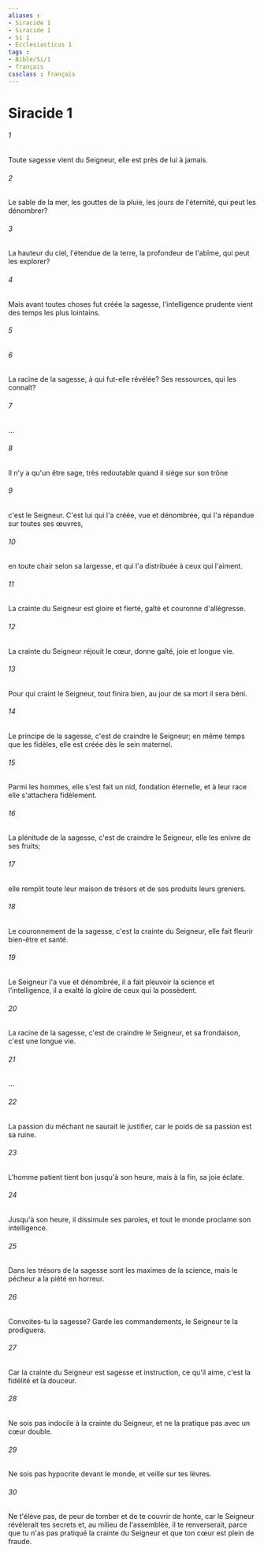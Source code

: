 ```yaml
---
aliases : 
- Siracide 1
- Siracide 1
- Si 1
- Ecclesiasticus 1
tags : 
- Bible/Si/1
- français
cssclass : français
---
```


# Siracide 1

###### 1
Toute sagesse vient du Seigneur, elle est près de lui à jamais.
###### 2
Le sable de la mer, les gouttes de la pluie, les jours de l'éternité, qui peut les dénombrer?
###### 3
La hauteur du ciel, l'étendue de la terre, la profondeur de l'abîme, qui peut les explorer?
###### 4
Mais avant toutes choses fut créée la sagesse, l'intelligence prudente vient des temps les plus lointains.
###### 5

###### 6
La racine de la sagesse, à qui fut-elle révélée? Ses ressources, qui les connaît?
###### 7
...
###### 8
Il n'y a qu'un être sage, très redoutable quand il siège sur son trône
###### 9
c'est le Seigneur. C'est lui qui l'a créée, vue et dénombrée, qui l'a répandue sur toutes ses œuvres,
###### 10
en toute chair selon sa largesse, et qui l'a distribuée à ceux qui l'aiment.
###### 11
La crainte du Seigneur est gloire et fierté, gaîté et couronne d'allégresse.
###### 12
La crainte du Seigneur réjouit le cœur, donne gaîté, joie et longue vie.
###### 13
Pour qui craint le Seigneur, tout finira bien, au jour de sa mort il sera béni.
###### 14
Le principe de la sagesse, c'est de craindre le Seigneur; en même temps que les fidèles, elle est créée dès le sein maternel.
###### 15
Parmi les hommes, elle s'est fait un nid, fondation éternelle, et à leur race elle s'attachera fidèlement.
###### 16
La plénitude de la sagesse, c'est de craindre le Seigneur, elle les enivre de ses fruits;
###### 17
elle remplit toute leur maison de trésors et de ses produits leurs greniers.
###### 18
Le couronnement de la sagesse, c'est la crainte du Seigneur, elle fait fleurir bien-être et santé.
###### 19
Le Seigneur l'a vue et dénombrée, il a fait pleuvoir la science et l'intelligence, il a exalté la gloire de ceux qui la possèdent.
###### 20
La racine de la sagesse, c'est de craindre le Seigneur, et sa frondaison, c'est une longue vie.
###### 21
...
###### 22
La passion du méchant ne saurait le justifier, car le poids de sa passion est sa ruine.
###### 23
L'homme patient tient bon jusqu'à son heure, mais à la fin, sa joie éclate.
###### 24
Jusqu'à son heure, il dissimule ses paroles, et tout le monde proclame son intelligence.
###### 25
Dans les trésors de la sagesse sont les maximes de la science, mais le pécheur a la piété en horreur.
###### 26
Convoites-tu la sagesse? Garde les commandements, le Seigneur te la prodiguera.
###### 27
Car la crainte du Seigneur est sagesse et instruction, ce qu'il aime, c'est la fidélité et la douceur.
###### 28
Ne sois pas indocile à la crainte du Seigneur, et ne la pratique pas avec un cœur double.
###### 29
Ne sois pas hypocrite devant le monde, et veille sur tes lèvres.
###### 30
Ne t'élève pas, de peur de tomber et de te couvrir de honte, car le Seigneur révélerait tes secrets et, au milieu de l'assemblée, il te renverserait, parce que tu n'as pas pratiqué la crainte du Seigneur et que ton cœur est plein de fraude.

